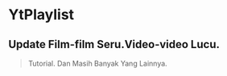 # YtPlaylist

## Update Film-film Seru.Video-video Lucu.
> Tutorial.
> Dan Masih Banyak Yang
Lainnya.
